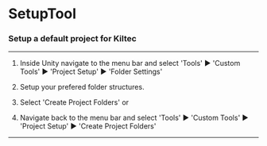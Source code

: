 # SetupTool #

### Setup a default project for Kiltec ###

---

1. Inside Unity navigate to the menu bar and select 'Tools' ▶ 'Custom Tools' ▶ 'Project Setup' ▶ 'Folder Settings'

2. Setup your prefered folder structures. 

3. Select 'Create Project Folders' or 

4. Navigate back to the menu bar and select 'Tools' ▶ 'Custom Tools' ▶ 'Project Setup' ▶ 'Create Project Folders'

---
